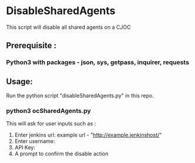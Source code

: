 # DisableSharedAgents
This script will disable all shared agents on a CJOC

## Prerequisite :
### Python3 with packages - json, sys, getpass, inquirer, requests

## Usage:
Run the python script "disableSharedAgents.py" in this repo.
### python3 ocSharedAgents.py
This will ask for user inputs such as :
1) Enter jenkins url: example url - "http://example.jenkinshost/"
2) Enter username:
3) API Key:
4) A prompt to confirm the disable action